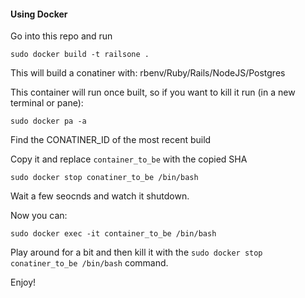 #### Using Docker

Go into this repo and run

```sudo docker build -t railsone .```

This will build a conatiner with: rbenv/Ruby/Rails/NodeJS/Postgres

This container will run once built, so if you want to kill it run (in a new terminal or pane):

```sudo docker pa -a```

Find the CONATINER_ID of the most recent build

Copy it and replace ```container_to_be``` with the copied SHA

```sudo docker stop conatiner_to_be /bin/bash```

Wait a few seocnds and watch it shutdown.

Now you can:

```sudo docker exec -it container_to_be /bin/bash```

Play around for a bit and then kill it with the ```sudo docker stop conatiner_to_be /bin/bash``` command.

Enjoy!


